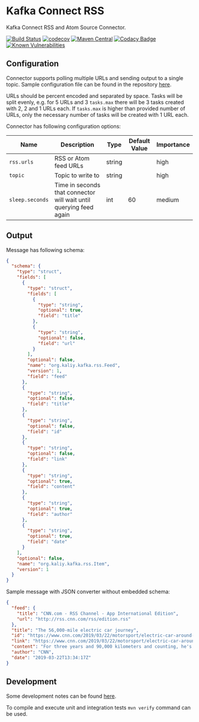 # Kafka Connect RSS 

Kafka Connect RSS and Atom Source Connector.

[![Build Status](https://travis-ci.com/kaliy/kafka-connect-rss.svg?branch=master)](https://travis-ci.com/kaliy/kafka-connect-rss)
[![codecov](https://codecov.io/gh/kaliy/kafka-connect-rss/branch/master/graph/badge.svg)](https://codecov.io/gh/kaliy/kafka-connect-rss)
[![Maven Central](https://maven-badges.herokuapp.com/maven-central/org.kaliy.kafka/kafka-connect-rss/badge.svg)](https://maven-badges.herokuapp.com/maven-central/org.kaliy.kafka/kafka-connect-rss)
[![Codacy Badge](https://api.codacy.com/project/badge/Grade/d3a79e9f6e6a4d4db840799e858b0ed7)](https://www.codacy.com/app/kaliy/kafka-connect-rss)
[![Known Vulnerabilities](https://snyk.io/test/github/kaliy/daily-coding-problem/badge.svg?targetFile=pom.xml)](https://snyk.io/test/github/kaliy/daily-coding-problem?targetFile=pom.xml)

## Configuration

Connector supports polling multiple URLs and sending output to a single topic. Sample configuration file can be found in the repository [here](https://github.com/kaliy/kafka-connect-rss/blob/master/config/rss-source-connect-sample.properties).

URLs should be percent encoded and separated by space. Tasks will be split evenly, e.g. for 5 URLs and 3 `tasks.max` there will be 3 tasks created with 2, 2 and 1 URLs each. 
If `tasks.max` is higher than provided number of URLs, only the necessary number of tasks will be created with 1 URL each.

Connector has following configuration options:

| Name            | Description                                                        | Type   | Default Value | Importance |
|-----------------|--------------------------------------------------------------------|--------|---------------|------------|
| `rss.urls`      | RSS or Atom feed URLs                                              | string |               | high       |
| `topic`         | Topic to write to                                                  | string |               | high       |
| `sleep.seconds` | Time in seconds that connector will wait until querying feed again | int    | 60            | medium     |

## Output

Message has following schema:

```json
{
  "schema": {
    "type": "struct",
    "fields": [
      {
        "type": "struct",
        "fields": [
          {
            "type": "string",
            "optional": true,
            "field": "title"
          },
          {
            "type": "string",
            "optional": false,
            "field": "url"
          }
        ],
        "optional": false,
        "name": "org.kaliy.kafka.rss.Feed",
        "version": 1,
        "field": "feed"
      },
      {
        "type": "string",
        "optional": false,
        "field": "title"
      },
      {
        "type": "string",
        "optional": false,
        "field": "id"
      },
      {
        "type": "string",
        "optional": false,
        "field": "link"
      },
      {
        "type": "string",
        "optional": true,
        "field": "content"
      },
      {
        "type": "string",
        "optional": true,
        "field": "author"
      },
      {
        "type": "string",
        "optional": true,
        "field": "date"
      }
    ],
    "optional": false,
    "name": "org.kaliy.kafka.rss.Item",
    "version": 1
  }
}
```

Sample message with JSON converter without embedded schema:
```json
{
  "feed": {
    "title": "CNN.com - RSS Channel - App International Edition",
    "url": "http://rss.cnn.com/rss/edition.rss"
  },
  "title": "The 56,000-mile electric car journey",
  "id": "https://www.cnn.com/2019/03/22/motorsport/electric-car-around-the-world-wiebe-wakker-spt-intl/index.html",
  "link": "https://www.cnn.com/2019/03/22/motorsport/electric-car-around-the-world-wiebe-wakker-spt-intl/index.html",
  "content": "For three years and 90,000 kilometers and counting, he's traveled the world powered both by electricity and strangers' kindness.",
  "author": "CNN",
  "date": "2019-03-22T13:34:17Z"
}
```

## Development

Some development notes can be found [here](https://github.com/kaliy/kafka-connect-rss/blob/master/devnotes.md).

To compile and execute unit and integration tests `mvn verify` command can be used.
